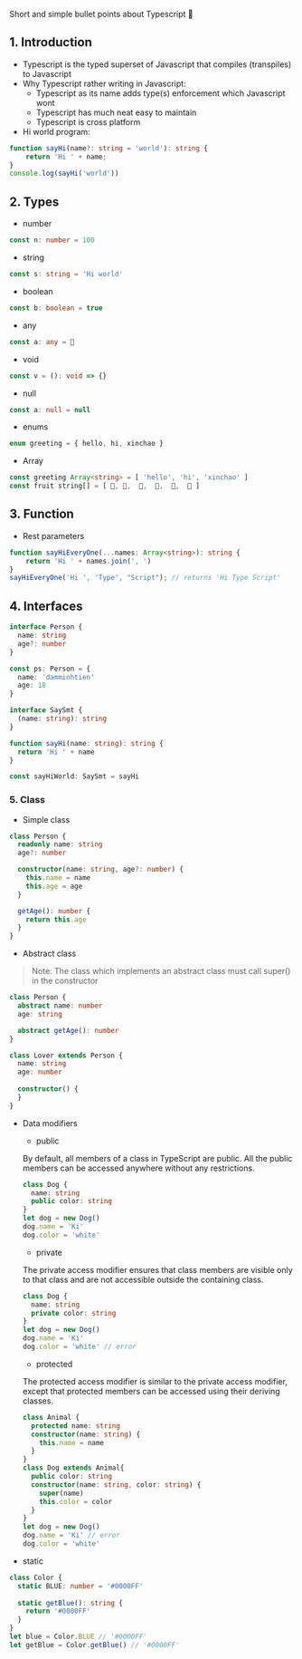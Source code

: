 Short and simple bullet points about Typescript 💛

## 1. Introduction

+ Typescript is the typed superset of Javascript that compiles (transpiles) to Javascript
+ Why Typescript rather writing in Javascript:
  + Typescript as its name adds type(s) enforcement which Javascript wont
  + Typescript has much neat easy to maintain
  + Typescript is cross platform
+ Hi world program:
```typescript
function sayHi(name?: string = 'world'): string { 
    return 'Hi ' + name;
} 
console.log(sayHi('world'))
```

## 2. Types

+ number
```typescript
const n: number = 100
```
+ string
```typescript
const s: string = 'Hi world'
```
+ boolean
```typescript
const b: boolean = true
```
+ any
```typescript
const a: any = 💟
```
+ void
```typescript
const v = (): void => {}
```
+ null
```typescript
const a: null = null
```
+ enums
```typescript
enum greeting = { hello, hi, xinchao }
```
+ Array
```typescript
const greeting Array<string> = [ 'hello', 'hi', 'xinchao' ]
const fruit string[] = [ 🍏, 🍉,  🥝,  🍇,  🥑,  🥥 ]
```

## 3. Function

+ Rest parameters
```typescript
function sayHiEveryOne(...names: Array<string>): string {
    return 'Hi ' + names.join(', ')
}
sayHiEveryOne('Hi ', 'Type', "Script"); // returns 'Hi Type Script'
```

## 4. Interfaces

```typescript
interface Person {
  name: string
  age?: number
}

const ps: Person = { 
  name: 'damminhtien'
  age: 18
} 

interface SaySmt {
  (name: string): string
}

function sayHi(name: string): string {
  return 'Hi ' + name
}

const sayHiWorld: SaySmt = sayHi
```

### 5. Class

+ Simple class

```typescript
class Person {
  readonly name: string
  age?: number

  constructor(name: string, age?: number) {
    this.name = name
    this.age = age
  }

  getAge(): number {
    return this.age
  }
}
```
+ Abstract class

> Note: The class which implements an abstract class must call super() in the constructor

```typescript
class Person {
  abstract name: number
  age: string

  abstract getAge(): number
}

class Lover extends Person {
  name: string
  age: number
  
  constructor() {
  }
}
```
+ Data modifiers
  + public
  
  By default, all members of a class in TypeScript are public. All the public members can be accessed anywhere without any restrictions.
  
  ```typescript
  class Dog {
    name: string
    public color: string
  }
  let dog = new Dog()
  dog.name = 'Ki'
  dog.color = 'white'
  ```
  + private
  
  The private access modifier ensures that class members are visible only to that class and are not accessible outside the containing class.
  
  ```typescript
  class Dog {
    name: string
    private color: string
  }
  let dog = new Dog()
  dog.name = 'Ki'
  dog.color = 'white' // error 
  ```
  + protected
  
  The protected access modifier is similar to the private access modifier, except that protected members can be accessed using their deriving classes.
  
  ```typescript
  class Animal {
    protected name: string
    constructor(name: string) {
      this.name = name
    }
  }
  class Dog extends Animal{
    public color: string
    constructor(name: string, color: string) {
      super(name)
      this.color = color
    }
  }
  let dog = new Dog()
  dog.name = 'Ki' // error
  dog.color = 'white'
  ```
+ static

```typescript
class Color {
  static BLUE: number = '#0000FF'
  
  static getBlue(): string {
    return '#0000FF'
  }
}
let blue = Color.BLUE // '#0000FF'
let getBlue = Color.getBlue() // '#0000FF'
```
